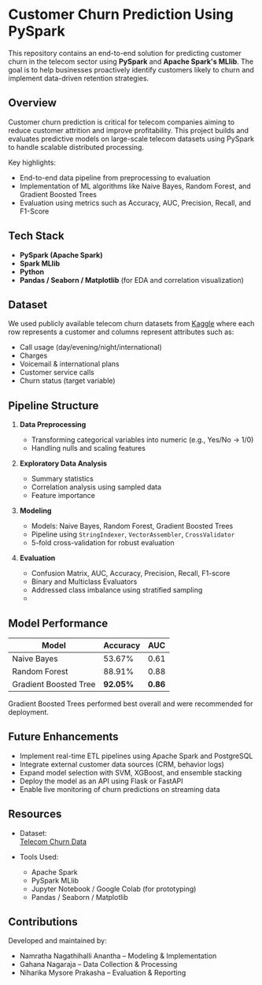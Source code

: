 # Customer Churn Prediction Using PySpark

This repository contains an end-to-end solution for predicting customer churn in the telecom sector using **PySpark** and **Apache Spark's MLlib**. The goal is to help businesses proactively identify customers likely to churn and implement data-driven retention strategies.


## Overview

Customer churn prediction is critical for telecom companies aiming to reduce customer attrition and improve profitability. This project builds and evaluates predictive models on large-scale telecom datasets using PySpark to handle scalable distributed processing.

Key highlights:
- End-to-end data pipeline from preprocessing to evaluation
- Implementation of ML algorithms like Naive Bayes, Random Forest, and Gradient Boosted Trees
- Evaluation using metrics such as Accuracy, AUC, Precision, Recall, and F1-Score


## Tech Stack

- **PySpark (Apache Spark)**
- **Spark MLlib**
- **Python**
- **Pandas / Seaborn / Matplotlib** (for EDA and correlation visualization)


## Dataset

We used publicly available telecom churn datasets from [Kaggle](https://www.kaggle.com/datasets/muhammedsar/churn-datacsv) where each row represents a customer and columns represent attributes such as:

- Call usage (day/evening/night/international)
- Charges
- Voicemail & international plans
- Customer service calls
- Churn status (target variable)


## Pipeline Structure

1. **Data Preprocessing**
   - Transforming categorical variables into numeric (e.g., Yes/No → 1/0)
   - Handling nulls and scaling features

2. **Exploratory Data Analysis**
   - Summary statistics
   - Correlation analysis using sampled data
   - Feature importance

3. **Modeling**
   - Models: Naive Bayes, Random Forest, Gradient Boosted Trees
   - Pipeline using `StringIndexer`, `VectorAssembler`, `CrossValidator`
   - 5-fold cross-validation for robust evaluation

4. **Evaluation**
   - Confusion Matrix, AUC, Accuracy, Precision, Recall, F1-score
   - Binary and Multiclass Evaluators
   - Addressed class imbalance using stratified sampling
   - 

## Model Performance

| Model                 | Accuracy | AUC  |
|----------------------|----------|------|
| Naive Bayes          | 53.67%   | 0.61 |
| Random Forest        | 88.91%   | 0.88 |
| Gradient Boosted Tree| **92.05%** | **0.86** |

Gradient Boosted Trees performed best overall and were recommended for deployment.


## Future Enhancements

- Implement real-time ETL pipelines using Apache Spark and PostgreSQL
- Integrate external customer data sources (CRM, behavior logs)
- Expand model selection with SVM, XGBoost, and ensemble stacking
- Deploy the model as an API using Flask or FastAPI
- Enable live monitoring of churn predictions on streaming data


## Resources

- Dataset:  
  [Telecom Churn Data](https://www.kaggle.com/datasets/muhammedsar/churn-datacsv?select=churn_data.csv)

- Tools Used:
  - Apache Spark
  - PySpark MLlib
  - Jupyter Notebook / Google Colab (for prototyping)
  - Pandas / Seaborn / Matplotlib


## Contributions

Developed and maintained by:
- Namratha Nagathihalli Anantha – Modeling & Implementation  
- Gahana Nagaraja – Data Collection & Processing  
- Niharika Mysore Prakasha – Evaluation & Reporting


